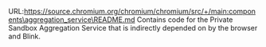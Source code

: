 URL:https://source.chromium.org/chromium/chromium/src/+/main:components\aggregation_service\README.md
Contains code for the Private Sandbox Aggregation Service that is indirectly
depended on by the browser and Blink.
